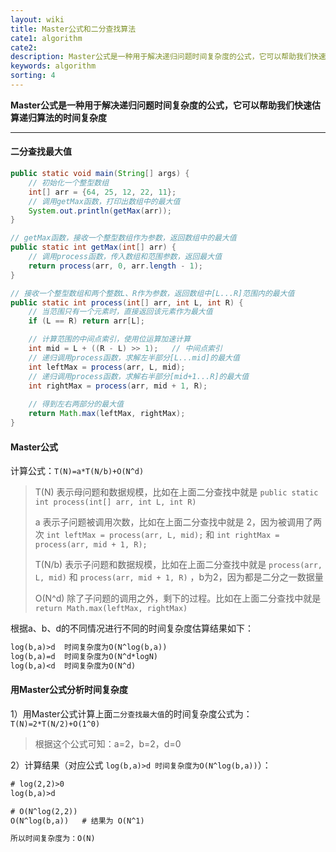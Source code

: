 ```yaml
---
layout: wiki
title: Master公式和二分查找算法
cate1: algorithm
cate2: 
description: Master公式是一种用于解决递归问题时间复杂度的公式，它可以帮助我们快速估算递归算法的时间复杂度
keywords: algorithm
sorting: 4
---
```




**Master公式是一种用于解决递归问题时间复杂度的公式，它可以帮助我们快速估算递归算法的时间复杂度**

------



#### 二分查找最大值

```java
public static void main(String[] args) {  
	// 初始化一个整型数组
    int[] arr = {64, 25, 12, 22, 11};  
	// 调用getMax函数，打印出数组中的最大值
    System.out.println(getMax(arr));  
}  

// getMax函数，接收一个整型数组作为参数，返回数组中的最大值
public static int getMax(int[] arr) {  
	// 调用process函数，传入数组和范围参数，返回最大值
    return process(arr, 0, arr.length - 1);  
}  

// 接收一个整型数组和两个整数L、R作为参数，返回数组中[L...R]范围内的最大值
public static int process(int[] arr, int L, int R) {  
	// 当范围只有一个元素时，直接返回该元素作为最大值
    if (L == R) return arr[L];  

	// 计算范围的中间点索引，使用位运算加速计算
    int mid = L + ((R - L) >> 1);	// 中间点索引
	// 递归调用process函数，求解左半部分[L...mid]的最大值
    int leftMax = process(arr, L, mid);  
	// 递归调用process函数，求解右半部分[mid+1...R]的最大值
    int rightMax = process(arr, mid + 1, R); 
    
	// 得到左右两部分的最大值
    return Math.max(leftMax, rightMax);  
}
```



#### Master公式

计算公式：`T(N)=a*T(N/b)+O(N^d)`

> T(N) 表示母问题和数据规模，比如在上面二分查找中就是 `public static int process(int[] arr, int L, int R)`
>
> a 表示子问题被调用次数，比如在上面二分查找中就是 2，因为被调用了两次 `int leftMax = process(arr, L, mid);`  和 `int rightMax = process(arr, mid + 1, R);`
>
> T(N/b) 表示子问题和数据规模，比如在上面二分查找中就是 `process(arr, L, mid)` 和 `process(arr, mid + 1, R)` ，b为2，因为都是二分之一数据量
>
> O(N^d) 除了子问题的调用之外，剩下的过程。比如在上面二分查找中就是 `return Math.max(leftMax, rightMax)`



根据a、b、d的不同情况进行不同的时间复杂度估算结果如下：

```tex
log(b,a)>d	时间复杂度为O(N^log(b,a))
log(b,a)=d	时间复杂度为O(N^d*logN)
log(b,a)<d	时间复杂度为O(N^d)
```



#### 用Master公式分析时间复杂度

1）用Master公式计算上面`二分查找最大值`的时间复杂度公式为：`T(N)=2*T(N/2)+O(1^0)`

> 根据这个公式可知：a=2，b=2，d=0



2）计算结果（对应公式 `log(b,a)>d	时间复杂度为O(N^log(b,a))`）：

```tex
# log(2,2)>0
log(b,a)>d

# O(N^log(2,2))
O(N^log(b,a))	# 结果为 O(N^1)

所以时间复杂度为：O(N)
```

